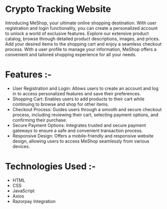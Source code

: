 # Crypto Tracking Website
Introducing MeShop, your ultimate online shopping destination. With user registration and login functionality, you can create a personalized account to unlock a world of exclusive features. Explore our extensive product catalog, browse through detailed product descriptions, images, and prices. Add your desired items to the shopping cart and enjoy a seamless checkout process. With a user profile to manage your information, MeShop offers a convenient and tailored shopping experience for all your needs.

# Features :-
- User Registration and Login: Allows users to create an account and log in to access personalized features and save their preferences.
- Shopping Cart: Enables users to add products to their cart while continuing to browse and shop for other items.
- Checkout Process: Guides users through a smooth and secure checkout process, including reviewing their cart, selecting payment options, and confirming their purchase.
- Secure Payment Options: Integrates trusted and secure payment gateways to ensure a safe and convenient transaction process.
- Responsive Design: Offers a mobile-friendly and responsive website design, allowing users to access MeShop seamlessly from various devices.

# Technologies Used :-
- HTML
- CSS
- JavaScript
- Axios
- Razorpay Integration
